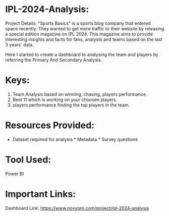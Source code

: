 # IPL-2024-Analysis:

Project Details: "Sports Basics" is a sports blog company that entered space recently. They wanted to get more traffic to their website by releasing a special edition magazine on IPL 2024. This magazine aims to provide interesting insights and facts for fans, analysts and teams based on the last 3 years' data. 

Here I started to create a dashboard to analysing the team and players by referring the Primary And Secondary Analysis.

# Keys: 
1. Team Analysis based on winning, chasing, players performance.
2. Best 11 which is working on your choosen players.
3. players performance finding the top players in the team.

# Resources Provided:
* Dataset required for analysis * Metadata * Survey questions

# Tool Used:
Power BI

# Important Links:
Dashboard Link: https://www.novypro.com/project/ipl-2024-analysis

